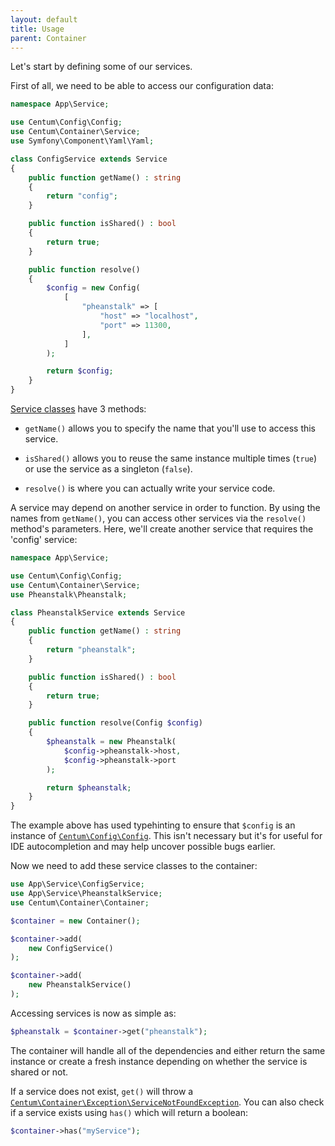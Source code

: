```yaml
---
layout: default
title: Usage
parent: Container
---
```




Let's start by defining some of our services.

First of all, we need to be able to access our configuration data:

```php
namespace App\Service;

use Centum\Config\Config;
use Centum\Container\Service;
use Symfony\Component\Yaml\Yaml;

class ConfigService extends Service
{
    public function getName() : string
    {
        return "config";
    }

    public function isShared() : bool
    {
        return true;
    }

    public function resolve()
    {
        $config = new Config(
            [
                "pheanstalk" => [
                    "host" => "localhost",
                    "port" => 11300,
                ],
            ]
        );

        return $config;
    }
}
```

[Service classes](https://github.com/SidRoberts/centum/blob/development/src/Container/Service.php) have 3 methods:

* `getName()` allows you to specify the name that you'll use to access this service.

* `isShared()` allows you to reuse the same instance multiple times (`true`) or use the service as a singleton (`false`).

* `resolve()` is where you can actually write your service code.

A service may depend on another service in order to function.
By using the names from `getName()`, you can access other services via the `resolve()` method's parameters.
Here, we'll create another service that requires the 'config' service:

```php
namespace App\Service;

use Centum\Config\Config;
use Centum\Container\Service;
use Pheanstalk\Pheanstalk;

class PheanstalkService extends Service
{
    public function getName() : string
    {
        return "pheanstalk";
    }

    public function isShared() : bool
    {
        return true;
    }

    public function resolve(Config $config)
    {
        $pheanstalk = new Pheanstalk(
            $config->pheanstalk->host,
            $config->pheanstalk->port
        );

        return $pheanstalk;
    }
}
```

The example above has used typehinting to ensure that `$config` is an instance of [`Centum\Config\Config`](https://github.com/SidRoberts/centum/blob/development/src/Config/Config.php).
This isn't necessary but it's for useful for IDE autocompletion and may help uncover possible bugs earlier.

Now we need to add these service classes to the container:

```php
use App\Service\ConfigService;
use App\Service\PheanstalkService;
use Centum\Container\Container;

$container = new Container();

$container->add(
    new ConfigService()
);

$container->add(
    new PheanstalkService()
);
```

Accessing services is now as simple as:

```php
$pheanstalk = $container->get("pheanstalk");
```

The container will handle all of the dependencies and either return the same instance or create a fresh instance depending on whether the service is shared or not.

If a service does not exist, `get()` will throw a [`Centum\Container\Exception\ServiceNotFoundException`](https://github.com/SidRoberts/centum/blob/development/src/Container/Exception/ServiceNotFoundException.php).
You can also check if a service exists using `has()` which will return a boolean:

```php
$container->has("myService");
```
